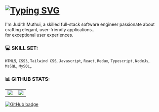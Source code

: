 
# [![Typing SVG](https://readme-typing-svg.demolab.com?font=Fira+Code&pause=1000&color=20FF61&width=435&lines=✅+Welcome+to+my+my+GitHub+profile! )](https://git.io/typing-svg)

<!-- ![About Me](https://img.shields.io/badge/About-Me-purple?style=for-the-badge) -->

I'm Judith Muthui, a skilled full-stack software engineer passionate about crafting elegant, user-friendly applications..<br>
for exceptional user experiences. 



### 💻 SKILL SET:
`HTML5`, `CSS3`, `Tailwind CSS`, `Javascript`, `React`, `Redux`, `Typescript`, `NodeJs`,  `MsSQL`, `MySQL`,.


### 📊 GITHUB STATS:
<center>
  <table>
  <tr>
      <td><img  align="left" src="https://github-readme-stats.vercel.app/api?username=Judiciousmurich&count_private=true&show_icons=true&theme=dark&layout=compact" /></td>
      <td><img  src="https://github-readme-streak-stats.herokuapp.com/?user=Judiciousmurich&theme=dark" /></td>    
     
  </tr>   
  </table>
</center>

<p align="">
  <a href="https://github.com/Judiciousmurich?tab=followers">
    <img src="https://img.shields.io/github/followers/Judiciousmurich?label=Followers&logo=GitHub&style=for-the-badge" alt="GitHub badge" />
  </a>
</p>





